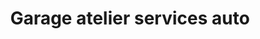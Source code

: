 ---
title: "Garage atelier services auto"
url: /carantec/garage-atelier-services-auto/
shop: réparation de voitures
---